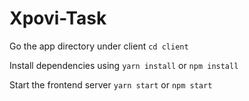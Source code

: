 # Xpovi-Task
 
Go the app directory under client
`cd client`

Install dependencies using
`yarn install` or `npm install`

Start the frontend server
`yarn start` or `npm start`
